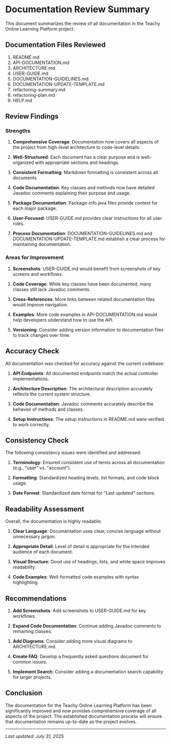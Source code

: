 # Documentation Review Summary

This document summarizes the review of all documentation in the Teachy Online Learning Platform project.

## Documentation Files Reviewed

1. README.md
2. API-DOCUMENTATION.md
3. ARCHITECTURE.md
4. USER-GUIDE.md
5. DOCUMENTATION-GUIDELINES.md
6. DOCUMENTATION-UPDATE-TEMPLATE.md
7. refactoring-summary.md
8. refactoring-plan.md
9. HELP.md

## Review Findings

### Strengths

1. **Comprehensive Coverage**: Documentation now covers all aspects of the project from high-level architecture to code-level details.

2. **Well-Structured**: Each document has a clear purpose and is well-organized with appropriate sections and headings.

3. **Consistent Formatting**: Markdown formatting is consistent across all documents.

4. **Code Documentation**: Key classes and methods now have detailed Javadoc comments explaining their purpose and usage.

5. **Package Documentation**: Package-info.java files provide context for each major package.

6. **User-Focused**: USER-GUIDE.md provides clear instructions for all user roles.

7. **Process Documentation**: DOCUMENTATION-GUIDELINES.md and DOCUMENTATION-UPDATE-TEMPLATE.md establish a clear process for maintaining documentation.

### Areas for Improvement

1. **Screenshots**: USER-GUIDE.md would benefit from screenshots of key screens and workflows.

2. **Code Coverage**: While key classes have been documented, many classes still lack Javadoc comments.

3. **Cross-References**: More links between related documentation files would improve navigation.

4. **Examples**: More code examples in API-DOCUMENTATION.md would help developers understand how to use the API.

5. **Versioning**: Consider adding version information to documentation files to track changes over time.

## Accuracy Check

All documentation was checked for accuracy against the current codebase:

1. **API Endpoints**: All documented endpoints match the actual controller implementations.

2. **Architecture Description**: The architectural description accurately reflects the current system structure.

3. **Code Documentation**: Javadoc comments accurately describe the behavior of methods and classes.

4. **Setup Instructions**: The setup instructions in README.md were verified to work correctly.

## Consistency Check

The following consistency issues were identified and addressed:

1. **Terminology**: Ensured consistent use of terms across all documentation (e.g., "user" vs. "account").

2. **Formatting**: Standardized heading levels, list formats, and code block usage.

3. **Date Format**: Standardized date format for "Last updated" sections.

## Readability Assessment

Overall, the documentation is highly readable:

1. **Clear Language**: Documentation uses clear, concise language without unnecessary jargon.

2. **Appropriate Detail**: Level of detail is appropriate for the intended audience of each document.

3. **Visual Structure**: Good use of headings, lists, and white space improves readability.

4. **Code Examples**: Well-formatted code examples with syntax highlighting.

## Recommendations

1. **Add Screenshots**: Add screenshots to USER-GUIDE.md for key workflows.

2. **Expand Code Documentation**: Continue adding Javadoc comments to remaining classes.

3. **Add Diagrams**: Consider adding more visual diagrams to ARCHITECTURE.md.

4. **Create FAQ**: Develop a frequently asked questions document for common issues.

5. **Implement Search**: Consider adding a documentation search capability for larger projects.

## Conclusion

The documentation for the Teachy Online Learning Platform has been significantly improved and now provides comprehensive coverage of all aspects of the project. The established documentation process will ensure that documentation remains up-to-date as the project evolves.

---

*Last updated: July 31, 2025*